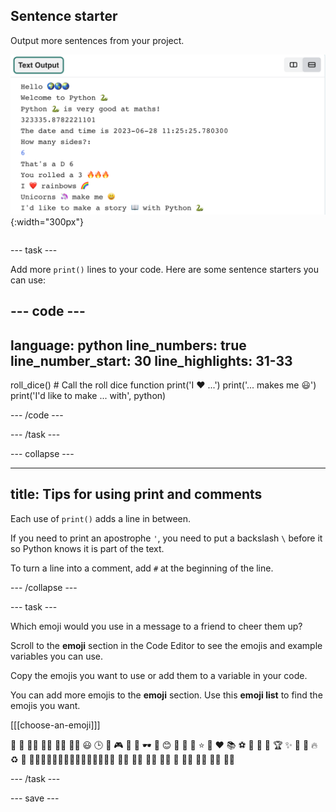 ## Sentence starter

<div style="display: flex; flex-wrap: wrap">
<div style="flex-basis: 200px; flex-grow: 1; margin-right: 15px;">
Output more sentences from your project.
</div>
<div>

![Some additional printed lines in the Text Output area with sentences containing emojis and text.](images/sentence_starter.png){:width="300px"} 

</div>
</div>

--- task ---

Add more `print()` lines to your code. Here are some sentence starters you can use:

--- code ---
---
language: python
line_numbers: true
line_number_start: 30
line_highlights: 31-33
---

roll_dice()  # Call the roll dice function
print('I ❤️ ...')
print('... makes me 😃')
print('I\'d like to make ... with', python)

--- /code ---

--- /task ---

--- collapse ---

---
title: Tips for using print and comments
---

Each use of `print()` adds a line in between.

If you need to print an apostrophe `'`, you need to put a backslash `\` before it so Python knows it is part of the text. 

To turn a line into a comment, add `#` at the beginning of the line.


--- /collapse ---

--- task ---

Which emoji would you use in a message to a friend to cheer them up?

Scroll to the **emoji** section in the Code Editor to see the emojis and example variables you can use. 

Copy the emojis you want to use or add them to a variable in your code.

You can add more emojis to the **emoji** section. Use this **emoji list** to find the emojis you want. 

[[[choose-an-emoji]]]

🎊 🙌 🙌🏼 🙌🏽 🙌🏾 🙌🏿 😃 🕒 🎨 🎮 🔬 🎉 🕶️ 🎲 😊
🦄 🚀 💯 ⭐ 💛 ❤️ 📚 ⚽ 🏏 🏀 🥋 🏆 ✨ 🥺 🌈 🔥 ♻️ 🌳
👩‍🦽👩🏼‍🦽👩🏽‍🦽👩🏾‍🦽👩🏿‍🦽🧘 🧘🏼 🧘🏽 🧘🏾 🧘🏿 🙋 🙋🏼 🙋🏽 🙋🏾 🙋🏿

--- /task ---

--- save ---
